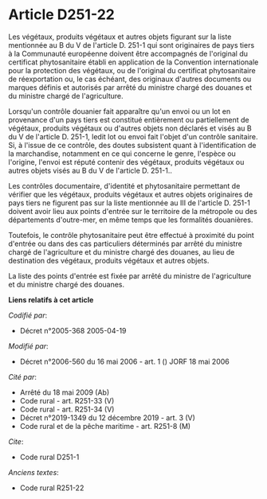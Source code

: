 # Article D251-22

Les végétaux, produits végétaux et autres objets figurant sur la liste mentionnée au B du V de l'article D. 251-1 qui sont
originaires de pays tiers à la Communauté européenne doivent être accompagnés de l'original du certificat phytosanitaire
établi en application de la Convention internationale pour la protection des végétaux, ou de l'original du certificat
phytosanitaire de réexportation ou, le cas échéant, des originaux d'autres documents ou marques définis et autorisés par
arrêté du ministre chargé des douanes et du ministre chargé de l'agriculture.

Lorsqu'un contrôle douanier fait apparaître qu'un envoi ou un lot en provenance d'un pays tiers est constitué entièrement ou
partiellement de végétaux, produits végétaux ou d'autres objets non déclarés et visés au B du V de l'article D. 251-1, ledit
lot ou envoi fait l'objet d'un contrôle sanitaire. Si, à l'issue de ce contrôle, des doutes subsistent quant à
l'identification de la marchandise, notamment en ce qui concerne le genre, l'espèce ou l'origine, l'envoi est réputé contenir
des végétaux, produits végétaux ou autres objets visés au B du V de l'article D. 251-1..

Les contrôles documentaire, d'identité et phytosanitaire permettant de vérifier que les végétaux, produits végétaux et autres
objets originaires de pays tiers ne figurent pas sur la liste mentionnée au III de l'article D. 251-1 doivent avoir lieu aux
points d'entrée sur le territoire de la métropole ou des départements d'outre-mer, en même temps que les formalités
douanières.

Toutefois, le contrôle phytosanitaire peut être effectué à proximité du point d'entrée ou dans des cas particuliers
déterminés par arrêté du ministre chargé de l'agriculture et du ministre chargé des douanes, au lieu de destination des
végétaux, produits végétaux et autres objets.

La liste des points d'entrée est fixée par arrêté du ministre de l'agriculture et du ministre chargé des douanes.

**Liens relatifs à cet article**

_Codifié par_:

  - Décret n°2005-368 2005-04-19

_Modifié par_:

  - Décret n°2006-560 du 16 mai 2006 - art. 1 () JORF 18 mai 2006

_Cité par_:

  - Arrêté du 18 mai 2009 (Ab)
  - Code rural - art. R251-33 (V)
  - Code rural - art. R251-34 (V)
  - Décret n°2019-1349 du 12 décembre 2019 - art. 3 (V)
  - Code rural et de la pêche maritime - art. R251-8 (M)

_Cite_:

  - Code rural D251-1

_Anciens textes_:

  - Code rural R251-22
